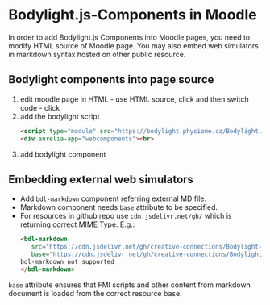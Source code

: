 # Bodylight.js-Components in Moodle

In order to add Bodylight.js Components into Moodle pages, you need to modify HTML source of Moodle page. You may also embed
web simulators in markdown syntax hosted on other public resource.   

## Bodylight components into page source

1. edit moodle page in HTML - use HTML source, click <i class="fa fa-level-down"></i> and then switch code - click <i class="fa fa-code"></i>
2. add the bodylight script
   ```html
   <script type="module" src="https://bodylight.physiome.cz/Bodylight.js-Components/bodylight.bundle.js"></script>
   <div aurelia-app="webcomponents"><br>
   ```
3. add bodylight component
   
## Embedding external web simulators

* Add `bdl-markdown` component referring external MD file.
* Markdown component needs `base` attribute to be specified.
* For resources in github repo use `cdn.jsdelivr.net/gh/` which is returning correct MIME Type.
E.g.:
   ```html
   <bdl-markdown 
      src="https://cdn.jsdelivr.net/gh/creative-connections/Bodylight-Scenarios@master/hemodynamics/index.cs.md" 
      base="https://cdn.jsdelivr.net/gh/creative-connections/Bodylight-Scenarios@master/">
   bdl-markdown not supported
   </bdl-markdown>
   ```
`base` attribute ensures that FMI scripts and other content from markdown document is loaded from the correct resource base. 


